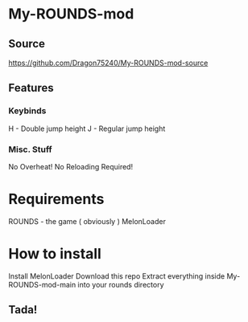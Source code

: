 # My-ROUNDS-mod

## Source

https://github.com/Dragon75240/My-ROUNDS-mod-source

## Features

### Keybinds

H - Double jump height
J - Regular jump height

### Misc. Stuff

No Overheat! 
No Reloading Required!

# Requirements
ROUNDS - the game ( obviously )
MelonLoader

# How to install
Install MelonLoader
Download this repo
Extract everything inside My-ROUNDS-mod-main into your rounds directory

## Tada!
